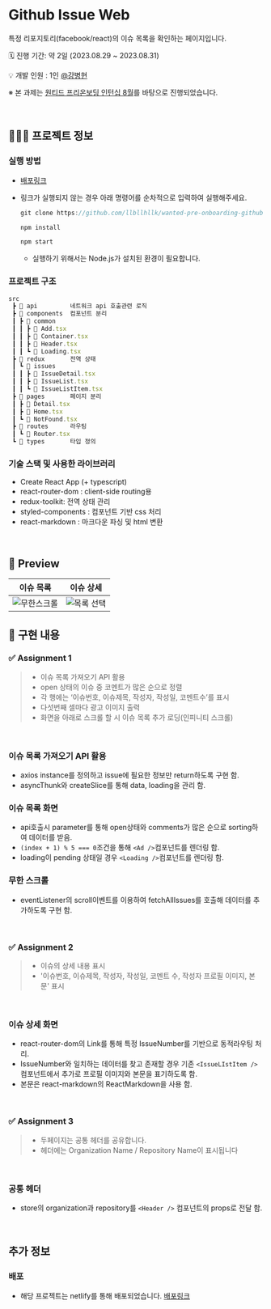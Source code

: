 # Github Issue Web

특정 리포지토리(facebook/react)의 이슈 목록을 확인하는 페이지입니다.

🗓️ 진행 기간: 약 2일 (2023.08.29 ~ 2023.08.31)

💡 개발 인원 : 1인 [@강병현](https://github.com/llbllhllk)

※ 본 과제는 [원티드 프리온보딩 인턴십 8월](https://www.wanted.co.kr/events/pre_ob_fe_12)를 바탕으로 진행되었습니다.

<br>

## 🧑🏻‍💻 프로젝트 정보

### 실행 방법

- [배포링크](https://master--github-issues-list.netlify.app/)

- 링크가 실행되지 않는 경우 아래 명령어를 순차적으로 입력하여 실행해주세요.

  ```jsx
  git clone https://github.com/llbllhllk/wanted-pre-onboarding-github-issue-list.git

  npm install

  npm start
  ```

  - 실행하기 위해서는 Node.js가 설치된 환경이 필요합니다.

### 프로젝트 구조

```jsx
src
 ┣ 📂 api         네트워크 api 호출관련 로직
 ┣ 📂 components  컴포넌트 분리
 ┃ ┣ 📂 common
 ┃ ┃ ┣ 📄 Add.tsx
 ┃ ┃ ┣ 📄 Container.tsx
 ┃ ┃ ┣ 📄 Header.tsx
 ┃ ┃ ┗ 📄 Loading.tsx
 ┣ 📂 redux       전역 상태
 ┃ ┗ 📂 issues
 ┃ ┃ ┣ 📄 IssueDetail.tsx
 ┃ ┃ ┣ 📄 IssueList.tsx
 ┃ ┃ ┗ 📄 IssueListItem.tsx
 ┣ 📂 pages       페이지 분리
 ┃ ┣ 📄 Detail.tsx
 ┃ ┣ 📄 Home.tsx
 ┃ ┗ 📄 NotFound.tsx
 ┣ 📂 routes      라우팅
 ┃ ┗ 📄 Router.tsx
 ┗ 📂 types       타입 정의

```

### 기술 스택 및 사용한 라이브러리

- Create React App (+ typescript)
- react-router-dom : client-side routing용
- redux-toolkit: 전역 상태 관리
- styled-components : 컴포넌트 기반 css 처리
- react-markdown : 마크다운 파싱 및 html 변환

<br>

## 🎉 Preview

| 이슈 목록                                                                                                      | 이슈 상세                                                                                                     |
| -------------------------------------------------------------------------------------------------------------- | ------------------------------------------------------------------------------------------------------------- |
| ![무한스크롤](https://github.com/notusing11/react-issues/assets/33623123/92523090-5e16-4df2-8d17-5169ccd1ce6e) | ![목록 선택](https://github.com/notusing11/react-issues/assets/33623123/147b046c-b038-47aa-a9a4-b09c561c7dec) |

## 📝 구현 내용

### ✅ Assignment 1

> - 이슈 목록 가져오기 API 활용
> - open 상태의 이슈 중 코멘트가 많은 순으로 정렬
> - 각 행에는 ‘이슈번호, 이슈제목, 작성자, 작성일, 코멘트수’를 표시
> - 다섯번째 셀마다 광고 이미지 출력
> - 화면을 아래로 스크롤 할 시 이슈 목록 추가 로딩(인피니티 스크롤)

<br />

### 이슈 목록 가져오기 API 활용

- axios instance를 정의하고 issue에 필요한 정보만 return하도록 구현 함.
- asyncThunk와 createSlice를 통해 data, loading을 관리 함.

### 이슈 목록 화면

- api호출시 parameter를 통해 open상태와 comments가 많은 순으로 sorting하여 데이터를 받음.
- `(index + 1) % 5 === 0`조건을 통해 `<Ad />`컴포넌트를 렌더링 함.
- loading이 pending 상태일 경우 `<Loading />`컴포넌트를 렌더링 함.

### 무한 스크롤

- eventListener의 scroll이벤트를 이용하여 fetchAllIssues를 호출해 데이터를 추가하도록 구현 함.

<br>

### ✅ Assignment 2

> - 이슈의 상세 내용 표시
> - '이슈번호, 이슈제목, 작성자, 작성일, 코멘트 수, 작성자 프로필 이미지, 본문' 표시

<br/>

### 이슈 상세 화면

- react-router-dom의 Link를 통해 특정 IssueNumber를 기반으로 동적라우팅 처리.
- IssueNumber와 일치하는 데이터를 찾고 존재할 경우 기존 `<IssueLIstItem />`컴포넌트에서 추가로 프로필 이미지와 본문을 표기하도록 함.
- 본문은 react-markdown의 ReactMarkdown을 사용 함.

<br />

### ✅ Assignment 3

> - 두페이지는 공통 헤더를 공유합니다.
> - 헤더에는 Organization Name / Repository Name이 표시됩니다

<br />

### 공통 헤더

- store의 organization과 repository를 `<Header />` 컴포넌트의 props로 전달 함.

<br />

## 추가 정보

### 배포

- 해당 프로젝트는 netlify를 통해 배포되었습니다. [배포링크](https://master--github-issues-list.netlify.app/)
